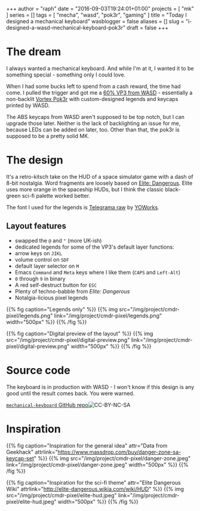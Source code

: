 +++
author = "raph"
date = "2016-09-03T19:24:01+01:00"
projects = [ "mk" ]
series = []
tags = [ "mecha", "wasd", "pok3r", "gaming" ]
title = "Today I designed a mechanical keyboard"
wasblogger = false
aliases = []
slug = "i-designed-a-wasd-mechanical-keyboard-pok3r"
draft = false
+++
# The dream
I always wanted a mechanical keyboard. And while I'm at it, I wanted it to be something special - something only I could love.

When I had some bucks left to spend from a cash reward, the time had come. I pulled the trigger and got me a [60% VP3 from WASD](http://www.wasdkeyboards.com/index.php/products/mechanical-keyboard/wasd-vp3-61-key-custom-mechanical-keyboard.html) - essentially a non-backlit [Vortex Pok3r](https://corus-kb.com/en/27-pok3r) with custom-designed legends and keycaps printed by WASD.

The ABS keycaps from WASD aren't supposed to be top notch, but I can upgrade those later. Neither is the lack of backlighting an issue for me, because LEDs can be added on later, too. Other than that, the pok3r is supposed to be a pretty solid MK.

# The design
It's a retro-kitsch take on the HUD of a space simulator game with a dash of 8-bit nostalgia. Word fragments are loosely based on [Elite: Dangerous](https://en.wikipedia.org/wiki/Elite:_Dangerous). Elite uses more orange in the spaceship HUDs, but I think the classic black-green sci-fi palette worked better.

The font I used for the legends is [Telegrama raw](http://www.yoworks.com/telegrama/index.html) by [YOWorks](http://www.yoworks.com).

## Layout features
* swapped the `@` and `"` (more UK-ish)
* dedicated legends for some of the VP3's default layer functions:
 * arrow keys on `JIKL`
 * volume control on `SDF`
 * default layer selector on `M`
* Emacs `Command` and `Meta` keys where I like them (`CAPS` and `Left-Alt`)
* `0` through `9` in binary
* A red self-destruct button for `ESC`
* Plenty of techno-babble from *Elite: Dangerous*
* Notalgia-licious pixel legends

{{% fig caption="Legends only" %}}
{{% img src="/img/project/cmdr-pixel/legends.png" link="/img/project/cmdr-pixel/legends.png" width="500px" %}}
{{% /fig %}}

{{% fig caption="Digital preview of the layout" %}}
{{% img src="/img/project/cmdr-pixel/digital-preview.png" link="/img/project/cmdr-pixel/digital-preview.png" width="500px" %}}
{{% /fig %}}

# Source code
The keyboard is in production with WASD - I won't know if this design is any good until the result comes back. You were warned.

[`mechanical-keyboard` GitHub repo](https://github.com/galaktor/mechanical-keyboard)![CC-BY-NC-SA](https://i.creativecommons.org/l/by-nc-sa/4.0/88x31.png)

# Inspiration
{{% fig caption="Inspiration for the general idea" attr="Data from Geekhack" attrlink="https://www.massdrop.com/buy/danger-zone-sa-keycap-set"  %}} {{% img src="/img/project/cmdr-pixel/danger-zone.jpeg" link="/img/project/cmdr-pixel/danger-zone.jpeg" width="500px" %}} {{% /fig %}}

{{% fig caption="Inspiration for the sci-fi theme" attr="Elite Dangerous Wiki" attrlink="http://elite-dangerous.wikia.com/wiki/HUD"  %}} {{% img src="/img/project/cmdr-pixel/elite-hud.jpeg" link="/img/project/cmdr-pixel/elite-hud.jpeg" width="500px" %}} {{% /fig %}}
